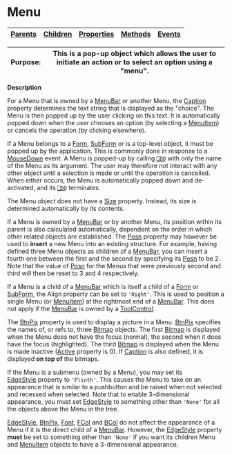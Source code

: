 




<h1 class="heading"><span class="name">Menu</span></h1>

| [Parents](../ParentLists/Menu.htm) | [Children](../ChildLists/Menu.htm) | [Properties](../PropLists/Menu.htm) | [Methods](../MethodLists/Menu.htm) | [Events](../EventLists/Menu.htm) |
| --- | --- | --- | --- | ---  |


| Purpose: | This is a pop-up object which allows the user to initiate an action or         to select an option using a "menu". |
| --- | ---  |


**Description**


For a Menu that is owned by a [MenuBar](../a-z/menubar.md) or
another Menu, the [Caption](../a-z/caption.md) property
determines the text string that is displayed as the "choice". The Menu
is then popped up by the user clicking on this text. It is automatically popped
down when the user chooses an option (by selecting a [MenuItem](../a-z/menuitem.md))
or cancels the operation (by clicking elsewhere).



If a Menu belongs to a [Form](../a-z/form.md), [SubForm](../a-z/subform.md) or is a top-level object, it must be popped up by the application. This is
commonly done in response to a [MouseDown](../a-z/mousedown.md) event. A Menu is popped-up by calling [`⎕DQ`](../../Language/System%20Functions/dq.htm) with only the name of the Menu as its argument. The user may therefore not
interact with any other object until a selection is made or until the operation
is cancelled. When either occurs, the Menu is automatically popped down and
de-activated, and its [`⎕DQ`](../../Language/System%20Functions/dq.htm) terminates.


The Menu object does not have a [Size](../a-z/size.md) property. Instead, its size is determined automatically by its contents.


If a Menu is owned by a [MenuBar](../a-z/menubar.md) or by
another Menu, its position within its parent is also calculated automatically,
dependent on the order in which other related objects are established. The [Posn](../a-z/posn.md) property may however be used to **insert** a new Menu into an existing
structure. For example, having defined three Menu objects as children of a [MenuBar](../a-z/menubar.md),
you can insert a fourth one between the first and the second by specifying its [Posn](../a-z/posn.md) to be 2. Note that the value of [Posn](../a-z/posn.md) for the
Menus that were previously second and third will then be reset to 3 and 4
respectively.


If a Menu is a child of a [MenuBar](../a-z/menubar.md) which is
itself a child of a [Form](../a-z/form.md) or [SubForm](../a-z/subform.md),
the Align property can be set to `'Right'`.
This is used to position a single Menu (or [MenuItem](../a-z/menuitem.md))
at the rightmost end of a [MenuBar](../a-z/menubar.md). This does
not apply if the [MenuBar](../a-z/menubar.md) is owned by a [ToolControl](../a-z/toolcontrol.md).


The [BtnPix](../a-z/btnpix.md) property is used to display a
picture in a Menu. [BtnPix](../a-z/btnpix.md) specifies the
names of, or refs to, three [Bitmap](../a-z/bitmap.md) objects.
The first [Bitmap](../a-z/bitmap.md) is displayed when the Menu
does not have the focus (normal), the second when it does have the focus
(highlighted). The third [Bitmap](../a-z/bitmap.md) is displayed
when the Menu is made inactive ([Active](../a-z/active.md) property is 0). If [Caption](../a-z/caption.md) is also defined,
it is displayed **on top of** the bitmaps.


If the Menu is a submenu (owned by a Menu), you may set its [EdgeStyle](../a-z/edgestyle.md) property to `'Plinth'`. This causes the Menu
to take on an appearance that is similar to a pushbutton and be raised when not
selected and recessed when selected. Note that to enable 3-dimensional
appearance, you must set [EdgeStyle](../a-z/edgestyle.md) to
something other than `'None'` for all the
objects above the Menu in the tree.


[EdgeStyle](../a-z/edgestyle.md), [BtnPix](../a-z/btnpix.md),
[Font](../a-z/font.md), [FCol](../a-z/fcol.md) and
[BCol](../a-z/bcol.md) do not affect the appearance of a Menu if
it is the direct child of a [MenuBar](../a-z/menubar.md). However,
the [EdgeStyle](../a-z/edgestyle.md) property **must** be set
to something other than `'None'` if you want
its children Menu and [MenuItem](../a-z/menuitem.md) objects to
have a 3-dimensional appearance.


